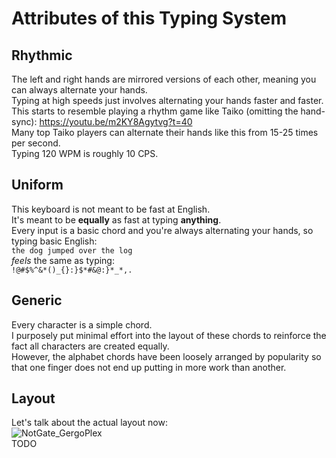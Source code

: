 # Attributes of this Typing System
## Rhythmic
The left and right hands are mirrored versions of each other, meaning you can always alternate your hands.  
Typing at high speeds just involves alternating your hands faster and faster.  
This starts to resemble playing a rhythm game like Taiko (omitting the hand-sync): https://youtu.be/m2KY8Agytvg?t=40  
Many top Taiko players can alternate their hands like this from 15-25 times per second.  
Typing 120 WPM is roughly 10 CPS.  

## Uniform
This keyboard is not meant to be fast at English.  
It's meant to be **equally** as fast at typing **anything**.  
Every input is a basic chord and you're always alternating your hands, so typing basic English:  
`the dog jumped over the log`  
*feels* the same as typing:  
`!@#$%^&*()_{}:}$*#&@:}*_*,.`  

## Generic
Every character is a simple chord.  
I purposely put minimal effort into the layout of these chords to reinforce the fact all characters are created equally.  
However, the alphabet chords have been loosely arranged by popularity so that one finger does not end up putting in more work than another.  

## Layout
Let's talk about the actual layout now:  
![NotGate_GergoPlex](https://i.imgur.com/R8FzBWJ.jpg)  
TODO
